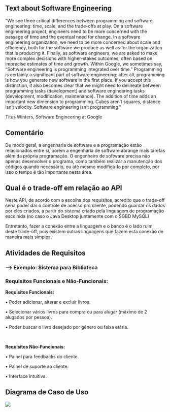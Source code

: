 <h2> Text about Software Engineering </h2>
<p> "We see three critical differences between programming and software engineering: time, scale, and the trade-offs at play. On a software engineering project, engineers need to be more concerned with the passage of time and the eventual need for change. In a software engineering organization, we need to be more concerned about scale and efficiency, both for the software we produce as well as for the organization that is producing it. Finally, as software engineers, we are asked to make more complex decisions with higher-stakes outcomes, often based on imprecise estimates of time and growth. Within Google, we sometimes say, “Software engineering is programming integrated over time.” Programming is certainly a significant part of software engineering: after all, programming is how you generate new software in the first place. If you accept this distinction, it also becomes clear that we might need to delineate between programming tasks (development) and software engineering tasks (development, modification, maintenance). The addition of time adds an important new dimension to programming. Cubes aren’t squares, distance isn’t velocity. Software engineering isn’t programming."

Titus Winters, Software Engineering at Google </p>

<h2>Comentário</h2>
<p> De modo geral, a engenharia de software e a programação estão relacionados entre si, porém a engenharia de software abrange mais tarefas além da própria programação. O engenheiro de software precisa não apenas desenvolver o programa, como também realizar a manutenção dos códigos quando necessário, ou até mesmo modificá-lo por completo, por isso o tempo é tão importante nesta área.</p>

<h2> Qual é o trade-off em relação ao API </h2>

<p> Neste API, de acordo com a escolha dos requisitos, acredito que o trade-off seria poder dar o controle de acesso pro cliente, podendo guardar os dados por eles criados, a partir do sistema criado pela linguagem de programação escolhida (no caso o Java Desktop juntamente com o SGBD MySQL)</p>
<p> Entretanto, fazer a conexão entre a linguagem e o banco é o lado ruim deste trade-off, pois existem outras linguagens que fazem esta conexão de maneira mais simples.</p>

<h2> Atividades de Requisitos </h2>
<h3> --> Exemplo: Sistema para Biblioteca </h3>

<h3> Requisitos Funcionais e Não-Funcionais:  </h3>

**Requisitos Funcionais:**

<p> • Poder adicionar, alterar e excluir livros. </p>
<p> • Selecionar vários livros para compra ou para alugar (máximo de 2 alugados por pessoa). </p>
<p> • Poder buscar o livro desejado por gênero ou faixa etária. </p>

<br>

**Requisitos Não-Funcionais:**

<p> • Painel para feedbacks do cliente. </p>
<p> • Painel de suporte ao cliente. </p>
<p> • Interface intuitiva. </p>

<h2> Diagrama de Caso de Uso </h2>
<img src=Engenharia 1/imagens/Diagrama de Caso de Uso certo.jpg>
